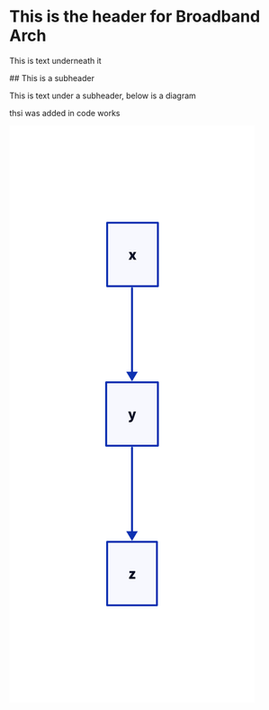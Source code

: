 # This is the header for Broadband Arch

This is text underneath it

## This is a subheader

This is text under a subheader, below is a diagram

thsi was added in code works

![arch diagram](./diagram.png)
